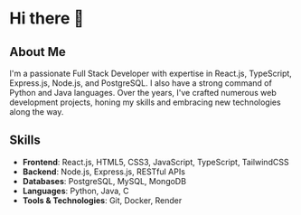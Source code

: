 # Hi there 👋


## About Me

I'm a passionate Full Stack Developer with expertise in React.js, TypeScript, Express.js, Node.js, and PostgreSQL. I also have a strong command of Python and Java languages. Over the years, I've crafted numerous web development projects, honing my skills and embracing new technologies along the way.

## Skills

- **Frontend**: React.js, HTML5, CSS3, JavaScript, TypeScript, TailwindCSS
- **Backend**: Node.js, Express.js, RESTful APIs
- **Databases**: PostgreSQL, MySQL, MongoDB
- **Languages**: Python, Java, C
- **Tools & Technologies**: Git, Docker, Render




<!--
**nithish1018/nithish1018** is a ✨ _special_ ✨ repository because its `README.md` (this file) appears on your GitHub profile.

Here are some ideas to get you started:

- 🔭 I’m currently working on ...
- 🌱 I’m currently learning ...
- 👯 I’m looking to collaborate on ...
- 🤔 I’m looking for help with ...
- 💬 Ask me about ...
- 📫 How to reach me: ...
- 😄 Pronouns: ...
- ⚡ Fun fact: ...
-->

